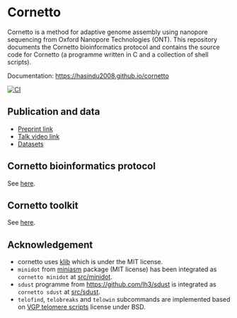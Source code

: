 # Cornetto

Cornetto is a method for adaptive genome assembly using nanopore sequencing from Oxford Nanopore Technologies (ONT). This repository documents the Cornetto bioinformatics protocol and contains the source code for Cornetto (a programme written in C and a collection of shell scripts).

Documentation: https://hasindu2008.github.io/cornetto <br>

[![CI](https://github.com/hasindu2008/cornetto/actions/workflows/c-cpp.yml/badge.svg)](https://github.com/hasindu2008/cornetto/actions/workflows/c-cpp.yml)

## Publication and data

- [Preprint link](https://doi.org/10.1101/2025.03.31.646505)
- [Talk video link](https://youtu.be/ci0OoM6VbsA)
- [Datasets](docs/data.md)

## Cornetto bioinformatics protocol

See [here](docs/protocol.md).

## Cornetto toolkit

See [here](docs/toolkit.md).

## Acknowledgement

- cornetto uses [klib](https://github.com/attractivechaos/klib) which is under the MIT license.
- `minidot` from [miniasm](https://github.com/lh3/miniasm) package (MIT license) has been integrated as `cornetto minidot` at [src/minidot](src/minidot).
- `sdust` programme from https://github.com/lh3/sdust is integrated as `cornetto sdust` at [src/sdust](src/sdust).
- `telofind`, `telobreaks` and `telowin` subcommands are implemented based on [VGP telomere scripts](https://github.com/VGP/vgp-assembly/tree/master/pipeline/telomere) license under BSD.





